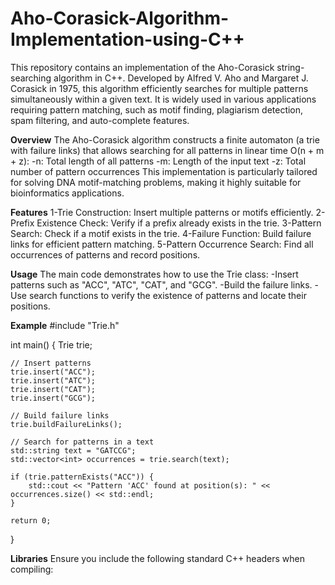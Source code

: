 # Aho-Corasick-Algorithm-Implementation-using-C++

This repository contains an implementation of the Aho-Corasick string-searching algorithm in C++. Developed by Alfred V. Aho and Margaret J. Corasick in 1975, this algorithm efficiently searches for multiple patterns simultaneously within a given text. It is widely used in various applications requiring pattern matching, such as motif finding, plagiarism detection, spam filtering, and auto-complete features.

**Overview**
The Aho-Corasick algorithm constructs a finite automaton (a trie with failure links) that allows searching for all patterns in linear time O(n + m + z):
-n: Total length of all patterns
-m: Length of the input text
-z: Total number of pattern occurrences
This implementation is particularly tailored for solving DNA motif-matching problems, making it highly suitable for bioinformatics applications.

**Features**
1-Trie Construction: Insert multiple patterns or motifs efficiently.
2-Prefix Existence Check: Verify if a prefix already exists in the trie.
3-Pattern Search: Check if a motif exists in the trie.
4-Failure Function: Build failure links for efficient pattern matching.
5-Pattern Occurrence Search: Find all occurrences of patterns and record positions.

**Usage**
The main code demonstrates how to use the Trie class:
-Insert patterns such as "ACC", "ATC", "CAT", and "GCG".
-Build the failure links.
-Use search functions to verify the existence of patterns and locate their positions.

**Example**
#include "Trie.h"

int main() {
    Trie trie;

    // Insert patterns
    trie.insert("ACC");
    trie.insert("ATC");
    trie.insert("CAT");
    trie.insert("GCG");

    // Build failure links
    trie.buildFailureLinks();

    // Search for patterns in a text
    std::string text = "GATCCG";
    std::vector<int> occurrences = trie.search(text);

    if (trie.patternExists("ACC")) {
        std::cout << "Pattern 'ACC' found at position(s): " << occurrences.size() << std::endl;
    }

    return 0;
}

**Libraries**
Ensure you include the following standard C++ headers when compiling:
<vector>
<string>
<queue>
<iostream>
